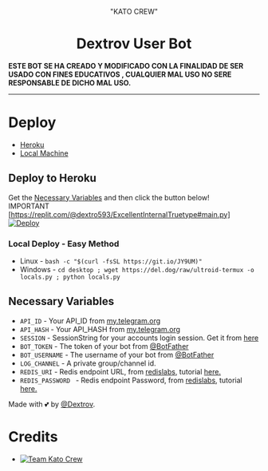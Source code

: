 <p align="center">
  </a> "KATO CREW"
</p>
<h1 align="center">
  <b>Dextrov User Bot</b>
</h1>

<b>ESTE  BOT SE HA CREADO Y MODIFICADO CON LA FINALIDAD DE SER USADO CON FINES EDUCATIVOS , CUALQUIER MAL USO NO SERE RESPONSABLE DE DICHO MAL USO.</b>   

----

# Deploy
- [Heroku](#Deploy-to-Heroku)
- [Local Machine](#Deploy-Locally)


## Deploy to Heroku
Get the [Necessary Variables](#Necessary-Variables) and then click the button below!  
IMPORTANT [https://replit.com/@dextro593/ExcellentInternalTruetype#main.py]
[![Deploy](https://www.herokucdn.com/deploy/button.svg)](https://dashboard.heroku.com/new?button-url=https%3A%2F%2Fgithub.com%2Fdextrosan%2FKato-Crew-BOT-USER&template=https%3A%2F%2Fgithub.com%2Fdextrosan%2FKato-Crew-BOT-USER)



### Local Deploy - Easy Method
- Linux - `bash -c "$(curl -fsSL https://git.io/JY9UM)"`
- Windows - `cd desktop ; wget https://del.dog/raw/ultroid-termux -o locals.py ; python locals.py`

## Necessary Variables
- `API_ID` - Your API_ID from [my.telegram.org](https://my.telegram.org/)
- `API_HASH` - Your API_HASH from [my.telegram.org](https://my.telegram.org/)
- `SESSION` - SessionString for your accounts login session. Get it from [here](#Session-String)
- `BOT_TOKEN` - The token of your bot from [@BotFather](https://t.me/BotFather)
- `BOT_USERNAME` - The username of your bot from [@BotFather](https://t.me/BotFather)
- `LOG_CHANNEL` - A private group/channel id.
- `REDIS_URI` - Redis endpoint URL, from [redislabs](http://redislabs.com/), tutorial [here.](./resources/extras/redistut.md)
- `REDIS_PASSWORD ` - Redis endpoint Password, from [redislabs](http://redislabs.com/), tutorial [here.](./resources/extras/redistut.md)

Made with 💕 by [@Dextrov](https://t.me/andraxteam). <br />
# Credits
* [![Team Kato Crew]()](https://t.me/Dextrov)
